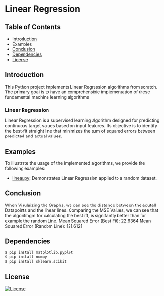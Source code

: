 # Linear Regression 

## Table of Contents

- [Introduction](#introduction)
- [Examples](#examples)
- [Conclusion](#testing)
- [Dependencies](#testing)
- [License](#license)

## Introduction

This Python project implements Linear Regression algorithms from scratch. The primary goal is to have an comprehensible implementation of these fundamental machine learning algorithms 

### Linear Regression

Linear Regression is a supervised learning algorithm designed for predicting continuous target values based on input features. Its objective is to identify the best-fit straight line that minimizes the sum of squared errors between predicted and actual values.

## Examples

To illustrate the usage of the implemented algorithms, we provide the following examples:

- [linear.py](examples/example1.py): Demonstrates Linear Regression applied to a random dataset.


## Conclusion 

When Visulaizing the Graphs, we can see the distance between the acutall Datapoints and the linear lines.
Comparing the MSE Values, we can see that the algoritihgm for calculating the best ift, is signifantly better than for example the random Line.
Mean Squared Error (Best Fit): 22.6364
Mean Squared Error (Random Line): 121.6121


## Dependencies
```bash
$ pip install matplotlib.pyplot
$ pip install numpy
$ pip install sklearn.scikit
```

## License
[![License](https://img.shields.io/badge/license-MIT-blue.svg)](https://opensource.org/licenses/MIT)
